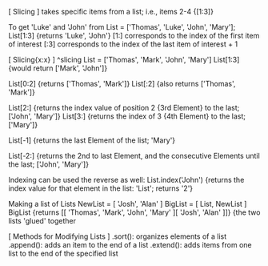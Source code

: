 [ Slicing ] takes specific items from a list; i.e., items 2-4 {[1:3]}

To get 'Luke' and 'John' from List = ['Thomas', 'Luke', 'John', 'Mary'];
	List[1:3] {returns 'Luke', 'John'}
	[1:] corresponds to the index of the first item of interest
	[:3] corresponds to the index of the last item of interest + 1

[ Slicing{x:x} ] ^slicing
List = ['Thomas', 'Mark', 'John', 'Mary']
List[1:3] {would return ['Mark', 'John']}

List[0:2] {returns ['Thomas', 'Mark']}
List[:2] {also returns ['Thomas', 'Mark']}

List[2:] {returns the index value of position 2 {3rd Element} to the last; ['John', 'Mary']}
List[3:] {returns the index of 3 {4th Element} to the last; ['Mary']}

List[-1] {returns the last Element of the list; 'Mary'}

List[-2:] {returns the 2nd to last Element, and the consecutive Elements until the last; ['John', 'Mary']}

Indexing can be used the reverse as well:
List.index('John') {returns the index value for that element in the list: 'List'; returns '2'}

Making a list of Lists
NewList = [ 'Josh', 'Alan' ]
BigList = [ List, NewList ]
BigList {returns [[ 'Thomas', 'Mark', 'John', 'Mary' ][ 'Josh', 'Alan' ]]} 
	{the two lists 'glued' together

[ Methods for Modifying Lists ]
	.sort(): organizes elements of a list
	.append(): adds an item to the end of a list
	.extend(): adds items from one list to the end of the specified list